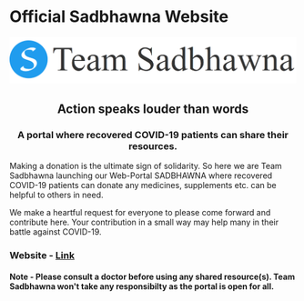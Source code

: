# Official Sadbhawna Website
<center>
<img src="./public/images/logo.png"></img>
<h2>Action speaks louder than words</h2>
<h3> A portal where recovered COVID-19 patients can share their resources. </h3>
</center>
<p>
Making a donation is the ultimate sign of solidarity. So here we are Team Sadbhawna launching our Web-Portal SADBHAWNA where recovered COVID-19 patients can donate any medicines, supplements etc. can be helpful to others in need.
</p>
We make a heartful request for everyone to please come forward and contribute here. Your contribution in a small way may help many in their battle against COVID-19.

### Website - [Link](https://sadbhawna-portal.herokuapp.com/)

#### Note - Please consult a doctor before using any shared resource(s). Team Sadbhawna won't take any responsibilty as the portal is open for all.
